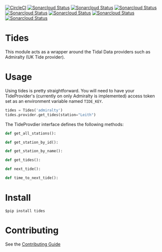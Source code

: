 [![CircleCI](https://circleci.com/gh/ngfgrant/tides/tree/master.svg?style=svg&circle-token=a701bb98360276f425d52b21d6d0803e27e7fb78)](https://circleci.com/gh/ngfgrant/tides/tree/master) [![Sonarcloud Status](https://sonarcloud.io/api/project_badges/measure?project=ngfgrant_tides&metric=coverage)](https://sonarcloud.io/api/project_badges/measure?project=ngfgrant_tides&metric=coverage) [![Sonarcloud
Status](https://sonarcloud.io/api/project_badges/measure?project=ngfgrant_tides&metric=ncloc)](https://sonarcloud.io/api/project_badges/measure?project=ngfgrant_tides&metric=ncloc) [![Sonarcloud Status](https://sonarcloud.io/api/project_badges/measure?project=ngfgrant_tides&metric=sqale_rating)](https://sonarcloud.io/api/project_badges/measure?project=ngfgrant_tides&metric=sqale_rating)
[![Sonarcloud
Status](https://sonarcloud.io/api/project_badges/measure?project=ngfgrant_tides&metric=reliability_rating)](https://sonarcloud.io/api/project_badges/measure?project=ngfgrant_tides&metric=reliability_rating)
[![Sonarcloud
Status](https://sonarcloud.io/api/project_badges/measure?project=ngfgrant_tides&metric=security_rating)](https://sonarcloud.io/api/project_badges/measure?project=ngfgrant_tides&metric=security_rating)
[![Sonarcloud
Status](https://sonarcloud.io/api/project_badges/measure?project=ngfgrant_tides&metric=sqale_index)](https://sonarcloud.io/api/project_badges/measure?project=ngfgrant_tides&metric=sqale_index)
[![Sonarcloud
Status](https://sonarcloud.io/api/project_badges/measure?project=ngfgrant_tides&metric=vulnerabilities)](https://sonarcloud.io/api/project_badges/measure?project=ngfgrant_tides&metric=vulnerabilities)

# Tides

This module acts as a wrapper around the Tidal Data providers such as Admiralty
(UK Tide provider).

# Usage

Using tides is pretty straightforward. You will need to have your
TideProvider's (currently on only Admiralty is implemented) access token set as
an environment variable named `TIDE_KEY`.

```python
tides = Tides('admiralty')
tides.provider.get_tides(station="Leith")
```

The TideProvdier interface defines the following methods:

```python
def get_all_stations():

def get_station_by_id():

def get_station_by_name():

def get_tides():

def next_tide():

def time_to_next_tide():
```

# Install

```shell
$pip install tides
```

# Contributing

See the [Contributing Guide](CONTRIBUTING.md)
